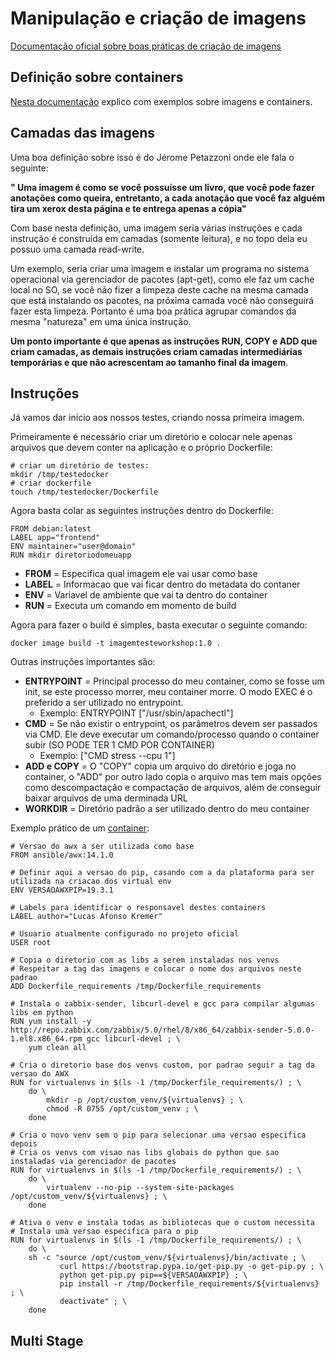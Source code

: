 # Manipulação e criação de imagens

[Documentação oficial sobre boas práticas de criação de imagens](https://docs.docker.com/develop/develop-images/dockerfile_best-practices/)

## Definição sobre containers

[Nesta documentação](https://github.com/lucasafonsokremer/workshop-kubernetes/blob/main/Content/origem/README.md#containers) explico com exemplos sobre imagens e containers.

## Camadas das imagens

Uma boa definição sobre isso é do Jérome Petazzoni onde ele fala o seguinte:

**" Uma imagem é como se você possuísse um livro, que você pode fazer anotações como queira, entretanto, a cada anotação que você faz alguém tira um xerox desta página e te entrega apenas a cópia"**

Com base nesta definição, uma imagem seria várias instruções e cada instrução é construída em camadas (somente leitura), e no topo dela eu possuo uma camada read-write.

Um exemplo, seria criar uma imagem e instalar um programa no sistema operacional via gerenciador de pacotes (apt-get), como ele faz um cache local no SO, se você não fizer a limpeza deste cache na mesma camada que está instalando os pacotes, na próxima camada você não conseguirá fazer esta limpeza. Portanto é uma boa prática agrupar comandos da mesma "natureza" em uma única instrução.

**Um ponto importante é que apenas as instruções RUN, COPY e ADD que criam camadas, as demais instruções criam camadas intermediárias temporárias e que não acrescentam ao tamanho final da imagem**.

## Instruções

Já vamos dar início aos nossos testes, criando nossa primeira imagem.

Primeiramente é necessário criar um diretório e colocar nele apenas arquivos que devem conter na aplicação e o próprio Dockerfile:

```
# criar um diretório de testes:
mkdir /tmp/testedocker
# criar dockerfile
touch /tmp/testedocker/Dockerfile
```

Agora basta colar as seguintes instruções dentro do Dockerfile:

```
FROM debian:latest             
LABEL app="frontend"           
ENV maintainer="user@domain"   
RUN mkdir diretoriodomeuapp    
```

* **FROM**       = Especifica qual imagem ele vai usar como base 
* **LABEL**      = Informacao que vai ficar dentro do metadata do contaner
* **ENV**        = Variavel de ambiente que vai ta dentro do container
* **RUN**        = Executa um comando em momento de build

Agora para fazer o build é simples, basta executar o seguinte comando:

```
docker image build -t imagemtesteworkshop:1.0 .
```

Outras instruções importantes são:

* **ENTRYPOINT** = Principal processo do meu container, como se fosse um init, se este processo morrer, meu container morre. O modo EXEC é o preferido a ser utilizado no entrypoint.
  * Exemplo: ENTRYPOINT ["/usr/sbin/apachectl"]
* **CMD**        = Se não existir o entrypoint, os parâmetros devem ser passados via CMD. Ele deve executar um comando/processo quando o container subir (SO PODE TER 1 CMD POR CONTAINER)
  * Exemplo: ["CMD stress --cpu 1"]
* **ADD e COPY** = O "COPY" copia um arquivo do diretório e joga no container, o "ADD" por outro lado copia o arquivo mas tem mais opções como descompactação e compactação de arquivos, além de conseguir baixar arquivos de uma derminada URL
* **WORKDIR**    = Diretório padrão a ser utilizado dentro do meu container

Exemplo prático de um [container](https://github.com/lucasafonsokremer/docker-build-awx):

```
# Versao do awx a ser utilizada como base
FROM ansible/awx:14.1.0

# Definir aqui a versao do pip, casando com a da plataforma para ser utilizada na criacao dos virtual env
ENV VERSAOAWXPIP=19.3.1

# Labels para identificar o responsavel destes containers
LABEL author="Lucas Afonso Kremer"

# Usuario atualmente configurado no projeto oficial
USER root

# Copia o diretorio com as libs a serem instaladas nos venvs
# Respeitar a tag das imagens e colocar o nome dos arquivos neste padrao
ADD Dockerfile_requirements /tmp/Dockerfile_requirements

# Instala o zabbix-sender, libcurl-devel e gcc para compilar algumas libs em python
RUN yum install -y http://repo.zabbix.com/zabbix/5.0/rhel/8/x86_64/zabbix-sender-5.0.0-1.el8.x86_64.rpm gcc libcurl-devel ; \
    yum clean all

# Cria o diretorio base dos venvs custom, por padrao seguir a tag da versao do AWX 
RUN for virtualenvs in $(ls -1 /tmp/Dockerfile_requirements/) ; \
    do \
        mkdir -p /opt/custom_venv/${virtualenvs} ; \
        chmod -R 0755 /opt/custom_venv ; \
    done

# Cria o novo venv sem o pip para selecionar uma versao especifica depois
# Cria os venvs com visao nas libs globais do python que sao instaladas via gerenciador de pacotes
RUN for virtualenvs in $(ls -1 /tmp/Dockerfile_requirements/) ; \
    do \
        virtualenv --no-pip --system-site-packages /opt/custom_venv/${virtualenvs} ; \
    done

# Ativa o venv e instala todas as bibliotecas que o custom necessita
# Instala uma versao especifica para o pip
RUN for virtualenvs in $(ls -1 /tmp/Dockerfile_requirements/) ; \ 
    do \
    sh -c "source /opt/custom_venv/${virtualenvs}/bin/activate ; \
           curl https://bootstrap.pypa.io/get-pip.py -o get-pip.py ; \
           python get-pip.py pip==${VERSAOAWXPIP} ; \
           pip install -r /tmp/Dockerfile_requirements/${virtualenvs} ; \
           deactivate" ; \
    done
```

## Multi Stage
